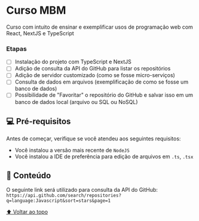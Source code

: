 
# Curso MBM
Curso com intuito de ensinar e exemplificar usos de programação web com React, NextJS e TypeScript
### Etapas

- [ ] Instalação do projeto com TypeScript e NextJS
- [ ] Adição de consulta da API do GitHub para listar os repositórios
- [ ] Adição de servidor customizado (como se fosse micro-serviços)
- [ ] Consulta de dados em arquivos (exemplificação de como se fosse um banco de dados)
- [ ] Possibilidade de "Favoritar" o repositório do GitHub e salvar isso em um banco de dados local (arquivo ou SQL ou NoSQL)

## 💻 Pré-requisitos

Antes de começar, verifique se você atendeu aos seguintes requisitos:
<!---Estes são apenas requisitos de exemplo. Adicionar, duplicar ou remover conforme necessário--->
* Você instalou a versão mais recente de `NodeJS`
* Você instalou a IDE de preferência para edição de arquivos em `.ts`, `.tsx`

## 🚀 Conteúdo

O seguinte link será utilizado para consulta da API do GitHub:
``https://api.github.com/search/repositories?q=language:Javascript&sort=stars&page=1``

[⬆ Voltar ao topo](#curso-mbm)<br>
